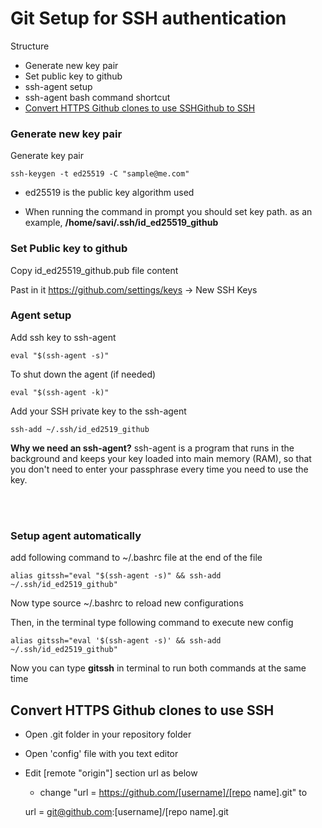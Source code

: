 # Git Setup for SSH authentication

Structure
- Generate new key pair
- Set public key to github
- ssh-agent setup
- ssh-agent bash command shortcut
- [Convert HTTPS Github clones to use SSHGithub to SSH](#git_to_ssh)


### Generate new key pair

Generate key pair

    ssh-keygen -t ed25519 -C "sample@me.com"

- ed25519 is the public key algorithm used

- When running the command in prompt you should set key path. 
as an example, **/home/savi/.ssh/id_ed25519_github**


### Set Public key to github

Copy id_ed25519_github.pub file content

Past in it https://github.com/settings/keys -> New SSH Keys
<br>

### Agent setup

Add ssh key to ssh-agent

    eval "$(ssh-agent -s)"

To shut down the agent (if needed)

    eval "$(ssh-agent -k)"


Add your SSH private key to the ssh-agent

    ssh-add ~/.ssh/id_ed2519_github


**Why we need an ssh-agent?**
ssh-agent is a program that runs in the background and keeps your key loaded into main memory (RAM), so that you don't need to enter your passphrase every time you need to use the key. 

<br><br>
### Setup agent automatically 

add following command to ~/.bashrc file at the end of the file

    alias gitssh="eval "$(ssh-agent -s)" && ssh-add ~/.ssh/id_ed2519_github"

Now type source ~/.bashrc to reload new configurations

Then, in the terminal type following command to execute new config

    alias gitssh="eval '$(ssh-agent -s)' && ssh-add ~/.ssh/id_ed2519_github"

Now you can type **gitssh** in terminal to run both commands at the same time



## <a name="git_to_ssh"></a> Convert HTTPS Github clones to use SSH

- Open .git folder in your repository folder
- Open 'config' file with you text editor
- Edit [remote "origin"] section url as below
    - change "url = https://github.com/[username]/[repo name].git" to

    url = git@github.com:[username]/[repo name].git

